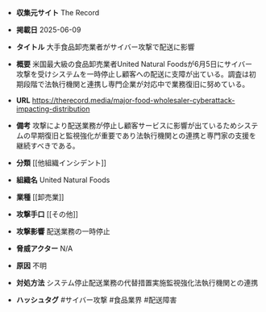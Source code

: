 - **収集元サイト**
The Record

- **掲載日**
2025-06-09

- **タイトル**
大手食品卸売業者がサイバー攻撃で配送に影響

- **概要**
米国最大級の食品卸売業者United Natural Foodsが6月5日にサイバー攻撃を受けシステムを一時停止し顧客への配送に支障が出ている。調査は初期段階で法執行機関と連携し専門企業が対応中で業務復旧に努めている。

- **URL**
https://therecord.media/major-food-wholesaler-cyberattack-impacting-distribution

- **備考**
攻撃により配送業務が停止し顧客サービスに影響が出ているためシステムの早期復旧と監視強化が重要であり法執行機関との連携と専門家の支援を継続すべきである。

- **分類**
[[他組織インシデント]]

- **組織名**
United Natural Foods

- **業種**
[[卸売業]]

- **攻撃手口**
[[その他]]

- **攻撃影響**
配送業務の一時停止

- **脅威アクター**
N/A

- **原因**
不明

- **対処方法**
システム停止配送業務の代替措置実施監視強化法執行機関との連携

- **ハッシュタグ**
#サイバー攻撃 #食品業界 #配送障害
